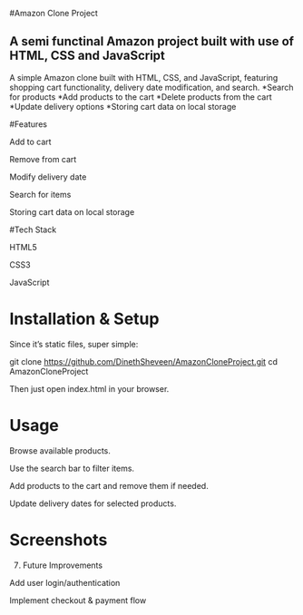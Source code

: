 #Amazon Clone Project

## A semi functinal Amazon project built with use of HTML, CSS and JavaScript
A simple Amazon clone built with HTML, CSS, and JavaScript, featuring shopping cart functionality, delivery date modification, and search.
*Search for products
*Add products to the cart
*Delete products from the cart
*Update delivery options
*Storing cart data on local storage

#Features

Add to cart

Remove from cart

Modify delivery date

Search for items

Storing cart data on local storage

#Tech Stack

HTML5

CSS3

JavaScript

# Installation & Setup
Since it’s static files, super simple:

git clone https://github.com/DinethSheveen/AmazonCloneProject.git
cd AmazonCloneProject


Then just open index.html in your browser.

# Usage

Browse available products.

Use the search bar to filter items.

Add products to the cart and remove them if needed.

Update delivery dates for selected products.

# Screenshots


7. Future Improvements

Add user login/authentication

Implement checkout & payment flow

